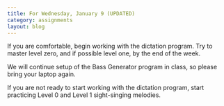 ```yaml
---
title: For Wednesday, January 9 (UPDATED)
category: assignments
layout: blog
---
```


If you are comfortable, begin working with the dictation program. Try to master level zero, and if possible level one, by the end of the week. 

We will continue setup of the Bass Generator program in class, so please bring your laptop again.

If you are not ready to start working with the dictation program, start practicing Level 0 and Level 1 sight-singing melodies.